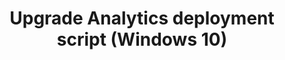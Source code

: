 ---
title: Upgrade Analytics deployment script (Windows 10)
redirect_url: upgrade-readiness-deployment-script.md
---
